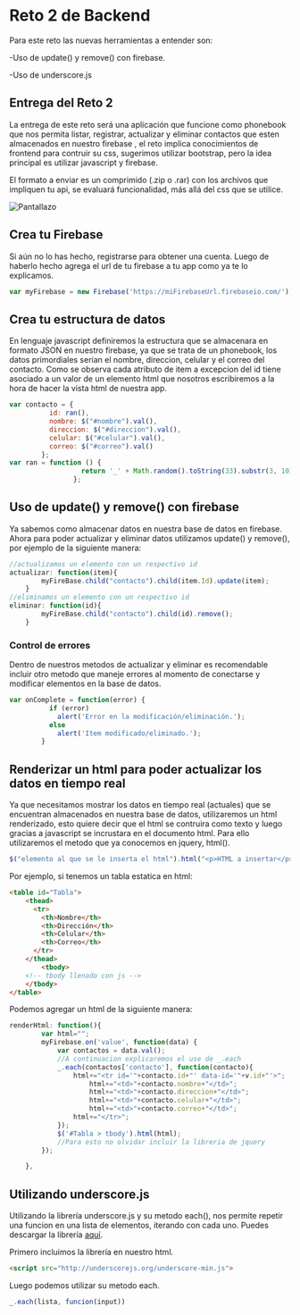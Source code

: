 # Reto 2 de Backend

Para este reto las nuevas herramientas a entender son:

-Uso de update() y remove() con firebase.

-Uso de underscore.js


## Entrega del Reto 2

La entrega de este reto será una aplicación que funcione como phonebook que nos permita listar, registrar, actualizar y eliminar contactos que esten almacenados en nuestro firebase , el reto implica conocimientos de frontend para contruir su css, sugerimos utilizar bootstrap, pero la idea principal es utilizar javascript y firebase. 

El formato a enviar es un comprimido (.zip o .rar) con los archivos que impliquen tu api, se evaluará funcionalidad, más allá del css que se utilice.

![Pantallazo](http://imageshack.com/a/img540/5475/wf3lAM.png)

## Crea tu Firebase

Si aún no lo has hecho, registrarse para obtener una cuenta. Luego de haberlo hecho agrega el url de tu firebase a tu app como ya te lo explicamos.

```js
var myFirebase = new Firebase('https://miFirebaseUrl.firebaseio.com/');
```

## Crea tu estructura de datos

En lenguaje javascript definiremos la estructura que se almacenara en formato JSON en nuestro firebase, ya que se trata de un phonebook, los datos primordiales serian el nombre, direccion, celular y el correo del contacto. Como se observa cada atributo de item a excepcion del id tiene asociado a un valor de un elemento html que nosotros escribiremos a la hora de hacer la vista html de nuestra app.


```js
var contacto = { 
          id: ran(),
          nombre: $("#nombre").val(), 
          direccion: $("#direccion").val(),  
          celular: $("#celular").val(),
          correo: $("#correo").val()
        };
var ran = function () {
				  return '_' + Math.random().toString(33).substr(3, 10);
				};
```

## Uso de update() y remove() con firebase

Ya sabemos como almacenar datos en nuestra base de datos en firebase. Ahora para poder actualizar y eliminar datos utilizamos update() y remove(), por ejemplo de la siguiente manera:

```js
//actualizamos un elemento con un respectivo id
actualizar: function(item){
        myFireBase.child("contacto").child(item.Id).update(item);
    }
//eliminamos un elemento con un respectivo id
eliminar: function(id){
        myFireBase.child("contacto").child(id).remove();
    }
```
### Control de errores

Dentro de nuestros metodos de actualizar y eliminar es recomendable incluir otro metodo que maneje errores al momento de conectarse y modificar elementos en la base de datos.

```js
var onComplete = function(error) {
          if (error)
            alert('Error en la modificación/eliminación.');
          else
            alert('Item modificado/eliminado.');
        }
```

## Renderizar un html para poder actualizar los datos en tiempo real

Ya que necesitamos mostrar los datos en tiempo real (actuales) que se encuentran almacenados en nuestra base de datos, utilizaremos un html renderizado, esto quiere decir que el html se contruira como texto y luego gracias a javascript se incrustara en el documento html. Para ello utilizaremos el metodo que ya conocemos en jquery, html().

```js
$("elemento al que se le inserta el html").html("<p>HTML a insertar</p>");
```
Por ejemplo, si tenemos un tabla estatica en html:

```html
<table id="Tabla">
	<thead>
	  <tr>
	    <th>Nombre</th>
	    <th>Dirección</th>
	    <th>Celular</th>
	    <th>Correo</th>
	  </tr>
	</thead>
        <tbody>
	<!-- tbody llenado con js --> 
	</tbody>
</table>
```

Podemos agregar un html de la siguiente manera:

```js
renderHtml: function(){
        var html="";
        myFirebase.on('value', function(data) {
            var contactos = data.val();
            //A continuacion explicaremos el use de _.each
            _.each(contactos['contacto'], function(contacto){
                html+="<tr id='"+contacto.id+"' data-id='"+v.id+"'>";
                    html+="<td>"+contacto.nombre+"</td>";
                    html+="<td>"+contacto.direccion+"</td>";
                    html+="<td>"+contacto.celular+"</td>";
                    html+="<td>"+contacto.correo+"</td>";
                html+="</tr>";                
            });
            $('#Tabla > tbody').html(html);
            //Para esto no olvidar incluir la libreria de jquery
        });

    },
```

## Utilizando underscore.js

Utilizando la librería underscore.js y su metodo each(), nos permite repetir una funcion en una lista de elementos, iterando con cada uno. Puedes descargar la librería [aquí](http://underscorejs.org/).

Primero incluimos la librería en nuestro html.

```html
<script src="http://underscorejs.org/underscore-min.js">
```

Luego podemos utilizar su metodo each.

```js
_.each(lista, funcion(input))
```


